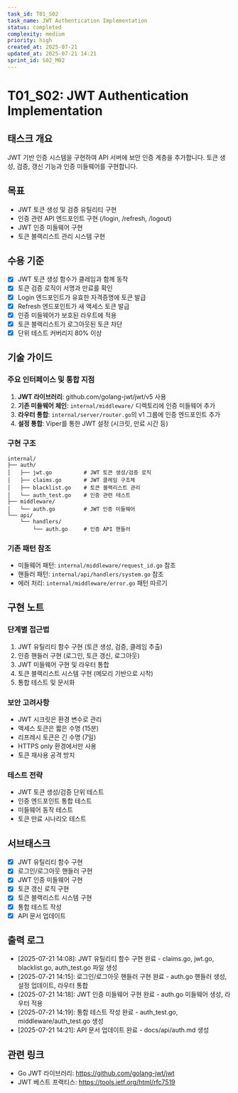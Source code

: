 ```yaml
---
task_id: T01_S02
task_name: JWT Authentication Implementation
status: completed
complexity: medium
priority: high
created_at: 2025-07-21
updated_at: 2025-07-21 14:21
sprint_id: S02_M02
---
```


# T01_S02: JWT Authentication Implementation

## 태스크 개요

JWT 기반 인증 시스템을 구현하여 API 서버에 보안 인증 계층을 추가합니다. 토큰 생성, 검증, 갱신 기능과 인증 미들웨어를 구현합니다.

## 목표

- JWT 토큰 생성 및 검증 유틸리티 구현
- 인증 관련 API 엔드포인트 구현 (/login, /refresh, /logout)
- JWT 인증 미들웨어 구현
- 토큰 블랙리스트 관리 시스템 구현

## 수용 기준

- [x] JWT 토큰 생성 함수가 클레임과 함께 동작
- [x] 토큰 검증 로직이 서명과 만료를 확인
- [x] Login 엔드포인트가 유효한 자격증명에 토큰 발급
- [x] Refresh 엔드포인트가 새 액세스 토큰 발급
- [x] 인증 미들웨어가 보호된 라우트에 적용
- [x] 토큰 블랙리스트가 로그아웃된 토큰 차단
- [x] 단위 테스트 커버리지 80% 이상

## 기술 가이드

### 주요 인터페이스 및 통합 지점

1. **JWT 라이브러리**: github.com/golang-jwt/jwt/v5 사용
2. **기존 미들웨어 체인**: `internal/middleware/` 디렉토리에 인증 미들웨어 추가
3. **라우터 통합**: `internal/server/router.go`의 v1 그룹에 인증 엔드포인트 추가
4. **설정 통합**: Viper를 통한 JWT 설정 (시크릿, 만료 시간 등)

### 구현 구조

```
internal/
├── auth/
│   ├── jwt.go          # JWT 토큰 생성/검증 로직
│   ├── claims.go       # JWT 클레임 구조체
│   ├── blacklist.go    # 토큰 블랙리스트 관리
│   └── auth_test.go    # 인증 관련 테스트
├── middleware/
│   └── auth.go         # JWT 인증 미들웨어
└── api/
    └── handlers/
        └── auth.go     # 인증 API 핸들러
```

### 기존 패턴 참조

- 미들웨어 패턴: `internal/middleware/request_id.go` 참조
- 핸들러 패턴: `internal/api/handlers/system.go` 참조
- 에러 처리: `internal/middleware/error.go` 패턴 따르기

## 구현 노트

### 단계별 접근법

1. JWT 유틸리티 함수 구현 (토큰 생성, 검증, 클레임 추출)
2. 인증 핸들러 구현 (로그인, 토큰 갱신, 로그아웃)
3. JWT 미들웨어 구현 및 라우터 통합
4. 토큰 블랙리스트 시스템 구현 (메모리 기반으로 시작)
5. 통합 테스트 및 문서화

### 보안 고려사항

- JWT 시크릿은 환경 변수로 관리
- 액세스 토큰은 짧은 수명 (15분)
- 리프레시 토큰은 긴 수명 (7일)
- HTTPS only 환경에서만 사용
- 토큰 재사용 공격 방지

### 테스트 전략

- JWT 토큰 생성/검증 단위 테스트
- 인증 엔드포인트 통합 테스트
- 미들웨어 동작 테스트
- 토큰 만료 시나리오 테스트

## 서브태스크

- [x] JWT 유틸리티 함수 구현
- [x] 로그인/로그아웃 핸들러 구현
- [x] JWT 인증 미들웨어 구현
- [x] 토큰 갱신 로직 구현
- [x] 토큰 블랙리스트 시스템 구현
- [x] 통합 테스트 작성
- [x] API 문서 업데이트

## 출력 로그

- [2025-07-21 14:08]: JWT 유틸리티 함수 구현 완료 - claims.go, jwt.go, blacklist.go, auth_test.go 파일 생성
- [2025-07-21 14:15]: 로그인/로그아웃 핸들러 구현 완료 - auth.go 핸들러 생성, 설정 업데이트, 라우터 통합
- [2025-07-21 14:18]: JWT 인증 미들웨어 구현 완료 - auth.go 미들웨어 생성, 라우터 적용
- [2025-07-21 14:19]: 통합 테스트 작성 완료 - auth_test.go, middleware/auth_test.go 생성
- [2025-07-21 14:21]: API 문서 업데이트 완료 - docs/api/auth.md 생성

## 관련 링크

- Go JWT 라이브러리: https://github.com/golang-jwt/jwt
- JWT 베스트 프랙티스: https://tools.ietf.org/html/rfc7519
